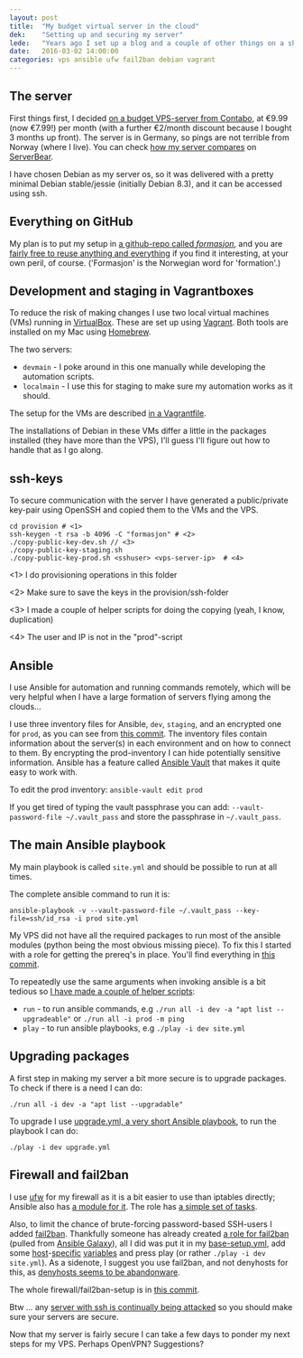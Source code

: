 ```yaml
---
layout: post
title:  "My budget virtual server in the cloud"
dek:    "Setting up and securing my server"
lede:   "Years ago I set up a blog and a couple of other things on a shared hosting-server; this was so long ago that virtualized servers were rare. Long overdue I am moving to a virtual private server - with a lot more flexibility. First step is to set up some basic provisioning (I use Ansible) and secure the server (using ufw and fail2ban)."
date:   2016-03-02 14:00:00
categories: vps ansible ufw fail2ban debian vagrant
---
```


## The server

First things first, I decided [on a budget VPS-server from Contabo][contabo-vps-m], at €9.99 (now €7.99!) per month (with a further €2/month discount because I bought 3 months up front). The server is in Germany, so pings are not terrible from Norway (where I live). You can check [how my server compares][serverbear-score] on [ServerBear][serverbear.com].

I have chosen Debian as my server os, so it was delivered with a pretty minimal Debian stable/jessie (initially Debian 8.3), and it can be accessed using ssh.

## Everything on GitHub

My plan is to put my setup in [a github-repo called _formasjon_][github-formasjon], and you are [fairly free to reuse anything and everything][license] if you find it interesting, at your own peril, of course. ('Formasjon' is the Norwegian word for 'formation'.)

## Development and staging in Vagrantboxes

To reduce the risk of making changes I use two local virtual machines (VMs) running in [VirtualBox][VirtualBox]. These are set up using [Vagrant][Vagrant]. Both tools are installed on my Mac using [Homebrew][Homebrew].

The two servers:

* `devmain` - I poke around in this one manually while developing the automation scripts.
* `localmain` - I use this for staging to make sure my automation works as it should.

The setup for the VMs are described [in a Vagrantfile][original-Vagrantfile].

The installations of Debian in these VMs differ a little in the packages installed (they have more than the VPS), I'll guess I'll figure out how to handle that as I go along.

## ssh-keys

To secure communication with the server I have generated a public/private key-pair using OpenSSH and copied them to the VMs and the VPS.

    cd provision # <1>
    ssh-keygen -t rsa -b 4096 -C "formasjon" # <2>
    ./copy-public-key-dev.sh // <3>
    ./copy-public-key-staging.sh
    ./copy-public-key-prod.sh <sshuser> <vps-server-ip>  # <4>

<1> I do provisioning operations in this folder

<2> Make sure to save the keys in the provision/ssh-folder

<3> I made a couple of helper scripts for doing the copying (yeah, I know, duplication)

<4> The user and IP is not in the "prod"-script

## Ansible

I use Ansible for automation and running commands remotely, which will be very helpful when I have a large formation of servers flying among the clouds…

I use three inventory files for Ansible, `dev`, `staging`, and an encrypted one for `prod`, as you can see from [this commit][a167acdadf64221c8798ed04caf7080a36b14e97]. The inventory files contain information about the server(s) in each environment and on how to connect to them. By encrypting the prod-inventory I can hide potentially sensitive information. Ansible has a feature called [Ansible Vault][vault] that makes it quite easy to work with.

To edit the prod inventory: `ansible-vault edit prod`

If you get tired of typing the vault passphrase you can add: `--vault-password-file ~/.vault_pass` and store the passphrase in `~/.vault_pass`.

## The main Ansible playbook

My main playbook is called `site.yml` and should be possible to run at all times.

The complete ansible command to run it is:

`ansible-playbook -v --vault-password-file ~/.vault_pass --key-file=ssh/id_rsa -i prod site.yml`

My VPS did not have all the required packages to run most of the ansible modules (python being the most obvious missing piece). To fix this I started with a role for getting the prereq's in place. You'll find everything in [this commit][870f6e4f0ff3d02596a6ebd3863160d85fa071ef].

To repeatedly use the same arguments when invoking ansible is a bit tedious so [I have made a couple of helper scripts][f779568609cf11df5e04652d135bc73bb44d5b87]:

* `run` - to run ansible commands, e.g `./run all -i dev -a "apt list --upgradeable"` or `./run all -i prod -m ping`
* `play` - to run ansible playbooks, e.g `./play -i dev site.yml`

## Upgrading packages

A first step in making my server a bit more secure is to upgrade packages. To check if there is a need I can do:

`./run all -i dev -a "apt list --upgradable"`

To upgrade I use [upgrade.yml, a very short Ansible playbook][c2ea61179bfc1240d319437aa4a9b21fb9230c28], to run the playbook I can do:

`./play -i dev upgrade.yml`

## Firewall and fail2ban

I use [ufw][ufw] for my firewall as it is a bit easier to use than iptables directly; Ansible also has [a module for it][ufw-module]. The role has [a simple set of tasks][firewall-tasks].

Also, to limit the chance of brute-forcing password-based SSH-users I added [fail2ban][fail2ban]. Thankfully someone has already created [a role for fail2ban][fail2ban-role] (pulled from [Ansible Galaxy][galaxy]), all I did was put it in my [base-setup.yml][base-setup.yml], add some [host][dev-fail2ban]-[specific][staging-fail2ban] [variables][prod-fail2ban] and press play (or rather `./play -i dev site.yml`). As a sidenote, I suggest you use fail2ban, and not denyhosts for this, as [denyhosts seems to be abandonware][denyhosts-abandonware].

The whole firewall/fail2ban-setup is in [this commit][427ffe0e97fed5c49431e40cd6bd5d1f15d9c94c].

Btw … any [server with ssh is continually being attacked][livesshattack] so you should make sure your servers are secure.

Now that my server is fairly secure I can take a few days to ponder my next steps for my VPS. Perhaps OpenVPN? Suggestions?


[contabo-vps-m]: https://contabo.com/?show=configurator&vserver_id=145
[serverbear-score]: http://serverbear.com/benchmark/2016/03/01/2T1T3dhoa4N16Hob
[serverbear.com]: http://serverbear.com/
[github-formasjon]: https://github.com/akafred/formasjon
[license]: https://raw.githubusercontent.com/akafred/formasjon/master/LICENSE
[VirtualBox]: https://www.virtualbox.org/
[Vagrant]: https://www.vagrantup.com/docs/
[Homebrew]: http://brew.sh/
[original-Vagrantfile]: https://github.com/akafred/formasjon/blob/5d5184bb1ea7ab98cc54f086cc0f10344f10627e/provision/Vagrantfile
[a167acdadf64221c8798ed04caf7080a36b14e97]: https://github.com/akafred/formasjon/a167acdadf64221c8798ed04caf7080a36b14e97
[vault]: http://docs.ansible.com/ansible/playbooks_vault.html
[870f6e4f0ff3d02596a6ebd3863160d85fa071ef]: https://github.com/akafred/formasjon/870f6e4f0ff3d02596a6ebd3863160d85fa071ef
[f779568609cf11df5e04652d135bc73bb44d5b87]: https://github.com/akafred/formasjon/f779568609cf11df5e04652d135bc73bb44d5b87
[c2ea61179bfc1240d319437aa4a9b21fb9230c28]: https://github.com/akafred/formasjon/c2ea61179bfc1240d319437aa4a9b21fb9230c28
[ufw]: https://wiki.debian.org/Uncomplicated%20Firewall%20(ufw)
[ufw-module]: https://docs.ansible.com/ansible/ufw_module.html
[firewall-tasks]: https://github.com/akafred/formasjon/blob/427ffe0e97fed5c49431e40cd6bd5d1f15d9c94c/provision/roles/firewalled/tasks/main.yml
[base-setup.yml]: https://github.com/akafred/formasjon/blob/427ffe0e97fed5c49431e40cd6bd5d1f15d9c94c/provision/base-setup.yml
[dev-fail2ban]: https://github.com/akafred/formasjon/blob/427ffe0e97fed5c49431e40cd6bd5d1f15d9c94c/provision/dev
[staging-fail2ban]: https://github.com/akafred/formasjon/blob/427ffe0e97fed5c49431e40cd6bd5d1f15d9c94c/provision/staging
[prod-fail2ban]: https://github.com/akafred/formasjon/blob/427ffe0e97fed5c49431e40cd6bd5d1f15d9c94c/provision/prod
[427ffe0e97fed5c49431e40cd6bd5d1f15d9c94c]: https://github.com/akafred/formasjon/427ffe0e97fed5c49431e40cd6bd5d1f15d9c94c
[fail2ban]: http://www.fail2ban.org
[fail2ban-role]: https://galaxy.ansible.com/nickjj/fail2ban/
[denyhosts-abandonware]: https://bugs.debian.org/cgi-bin/bugreport.cgi?bug=732712
[galaxy]: https://galaxy.ansible.com/
[livesshattack]: https://livesshattack.net/

